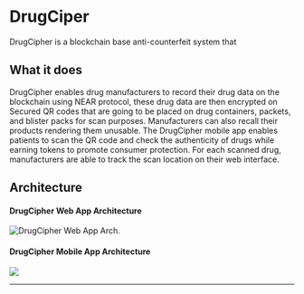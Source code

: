 <h1>DrugCiper</h1>
<p>DrugCipher is a blockchain base anti-counterfeit system that</p>

<h2>What it does</h2>
<p>DrugCipher enables drug manufacturers to record their drug data on the blockchain using NEAR protocol, these drug data are then encrypted on Secured QR codes that are going to be placed on drug containers, packets, and blister packs for scan purposes. Manufacturers can also recall their products rendering them unusable. The DrugCipher mobile app enables patients to scan the QR code and check the authenticity of drugs while earning tokens to promote consumer protection. For each scanned drug, manufacturers are able to track the scan location on their web interface.</p>

<h2>Architecture</h2>
<h4>DrugCipher Web App Architecture</h4>
<img src="https://res.cloudinary.com/dx5ilizca/image/upload/v1669375287/DrugCipher-Web_App_flexoq.png" alt="DrugCipher Web App Arch.">

<h4>DrugCipher Mobile App Architecture</h4>
<img src="https://res.cloudinary.com/dx5ilizca/image/upload/v1669375286/DrugCipher-Mobile_App_x7qx2j.png">

<hr/>

